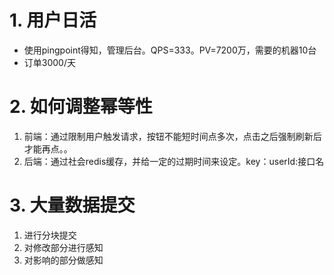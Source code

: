 # 1. 用户日活

* 使用pingpoint得知，管理后台。QPS=333。PV=7200万，需要的机器10台
* 订单3000/天

# 2. 如何调整幂等性

1. ​	前端：通过限制用户触发请求，按钮不能短时间点多次，点击之后强制刷新后才能再点。。
2.  后端：通过社会redis缓存，并给一定的过期时间来设定。key：userId:接口名

# 3. 大量数据提交

1. 进行分块提交
2. 对修改部分进行感知
3. 对影响的部分做感知